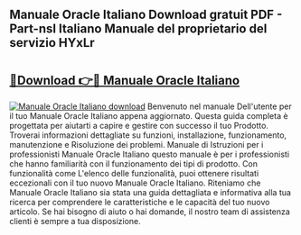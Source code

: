 ## Manuale Oracle Italiano Download gratuit PDF - Part-nsI Italiano Manuale del proprietario del servizio HYxLr

# <h2><a href="http://dfbeuv5.blite.top/?on=Manuale+Oracle+Italiano">🔗Download 👉🔴 Manuale Oracle Italiano</a></h2>

[![Manuale Oracle Italiano download](https://i.imgur.com/lujVjoI.png)](http://dfbeuv5.blite.top/?on=Manuale+Oracle+Italiano)
Benvenuto nel manuale Dell'utente per il tuo Manuale Oracle Italiano appena aggiornato. Questa guida completa è progettata per aiutarti a capire e gestire con successo il tuo Prodotto. Troverai informazioni dettagliate su funzioni, installazione, funzionamento, manutenzione e Risoluzione dei problemi. Manuale di Istruzioni per i professionisti Manuale Oracle Italiano questo manuale è per i professionisti che hanno familiarità con il funzionamento dei tipi di prodotto. Con funzionalità come L'elenco delle funzionalità, puoi ottenere risultati eccezionali con il tuo nuovo Manuale Oracle Italiano. Riteniamo che Manuale Oracle Italiano sia stata una guida dettagliata e informativa alla tua ricerca per comprendere le caratteristiche e le capacità del tuo nuovo articolo. Se hai bisogno di aiuto o hai domande, il nostro team di assistenza clienti è sempre a tua disposizione.
